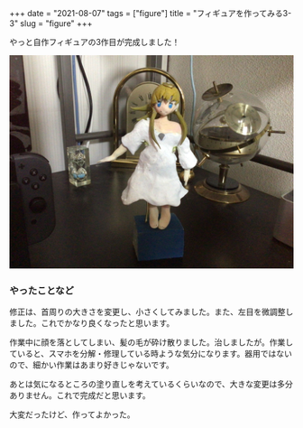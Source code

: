 +++
date = "2021-08-07"
tags = ["figure"]
title = "フィギュアを作ってみる3-3"
slug = "figure"
+++

やっと自作フィギュアの3作目が完成しました！

<a href="https://raw.githubusercontent.com/syui/img/master/other/figure_make_28.jpg"><img src="https://raw.githubusercontent.com/syui/img/master/other/figure_make_28.jpg" alt="ai-figure"/></a>

### やったことなど

修正は、首周りの大きさを変更し、小さくしてみました。また、左目を微調整しました。これでかなり良くなったと思います。

作業中に顔を落としてしまい、髪の毛が砕け散りました。治しましたが。作業していると、スマホを分解・修理している時ような気分になります。器用ではないので、細かい作業はあまり好きじゃないです。

あとは気になるところの塗り直しを考えているくらいなので、大きな変更は多分ありません。これで完成だと思います。

大変だったけど、作ってよかった。

